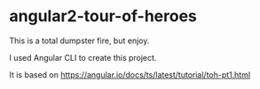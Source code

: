 # angular2-tour-of-heroes
This is a total dumpster fire, but enjoy.

I used Angular CLI to create this project.

It is based on https://angular.io/docs/ts/latest/tutorial/toh-pt1.html 
